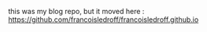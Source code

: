 this was my blog repo, but it moved here : https://github.com/francoisledroff/francoisledroff.github.io
